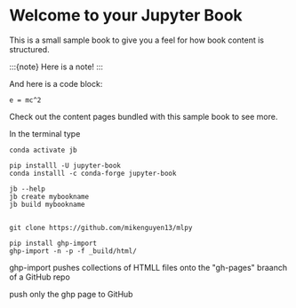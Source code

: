 # Welcome to your Jupyter Book

This is a small sample book to give you a feel for how book content is
structured.

:::{note}
Here is a note!
:::

And here is a code block:

```
e = mc^2
```

Check out the content pages bundled with this sample book to see more.


In the terminal type 

```
conda activate jb

pip installl -U jupyter-book
conda installl -c conda-forge jupyter-book

jb --help
jb create mybookname
jb build mybookname


git clone https://github.com/mikenguyen13/mlpy

pip install ghp-import
ghp-import -n -p -f _build/html/
```
ghp-import pushes collections of HTMLL files onto the "gh-pages" braanch of a GitHub repo

push only the ghp page to GitHub 
